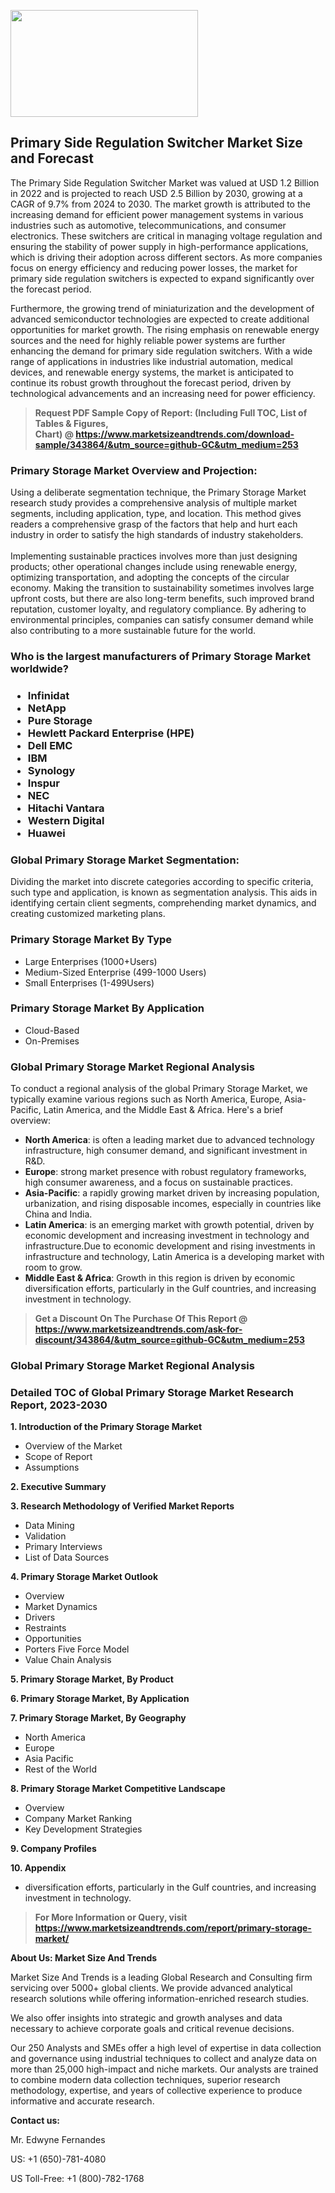 <p><img class="alignnone size-medium wp-image-20088" src="https://ffe5etoiles.com/wp-content/uploads/2024/12/MST1-300x171.png" alt="" width="300" height="171" /></p><h2>Primary Side Regulation Switcher Market Size and Forecast</h2><p>The Primary Side Regulation Switcher Market was valued at USD 1.2 Billion in 2022 and is projected to reach USD 2.5 Billion by 2030, growing at a CAGR of 9.7% from 2024 to 2030. The market growth is attributed to the increasing demand for efficient power management systems in various industries such as automotive, telecommunications, and consumer electronics. These switchers are critical in managing voltage regulation and ensuring the stability of power supply in high-performance applications, which is driving their adoption across different sectors. As more companies focus on energy efficiency and reducing power losses, the market for primary side regulation switchers is expected to expand significantly over the forecast period.</p><p>Furthermore, the growing trend of miniaturization and the development of advanced semiconductor technologies are expected to create additional opportunities for market growth. The rising emphasis on renewable energy sources and the need for highly reliable power systems are further enhancing the demand for primary side regulation switchers. With a wide range of applications in industries like industrial automation, medical devices, and renewable energy systems, the market is anticipated to continue its robust growth throughout the forecast period, driven by technological advancements and an increasing need for power efficiency.</p></p><blockquote id="" class=""><strong>Request PDF Sample Copy of Report: (Including Full TOC, List of Tables &amp; Figures, Chart)&nbsp;@&nbsp;<strong><a href="https://www.marketsizeandtrends.com/download-sample/343864/&utm_source=github-GC&utm_medium=253" target="_blank">https://www.marketsizeandtrends.com/download-sample/343864/&utm_source=github-GC&utm_medium=253</a></strong></strong></blockquote><h3 id="" class="">Primary Storage Market&nbsp;Overview and Projection:</h3><p id="" class="">Using a deliberate segmentation technique, the Primary Storage Market research study provides a comprehensive analysis of multiple market segments, including application, type, and location. This method gives readers a comprehensive grasp of the factors that help and hurt each industry in order to satisfy the high standards of industry stakeholders. <br /> <br />Implementing sustainable practices involves more than just designing products; other operational changes include using renewable energy, optimizing transportation, and adopting the concepts of the circular economy. Making the transition to sustainability sometimes involves large upfront costs, but there are also long-term benefits, such improved brand reputation, customer loyalty, and regulatory compliance. By adhering to environmental principles, companies can satisfy consumer demand while also contributing to a more sustainable future for the world.</p><h3 id="" class="">Who is the largest manufacturers of&nbsp;Primary Storage Market worldwide?</h3><h3 class=""><p><ul><li>Infinidat </li><li> NetApp </li><li> Pure Storage </li><li> Hewlett Packard Enterprise (HPE) </li><li> Dell EMC </li><li> IBM </li><li> Synology </li><li> Inspur </li><li> NEC </li><li> Hitachi Vantara </li><li> Western Digital </li><li> Huawei</li></ul></p></h3><h3 id="" class="">Global&nbsp;Primary Storage Market Segmentation:</h3><p id="" class="">Dividing the market into discrete categories according to specific criteria, such type and application, is known as segmentation analysis. This aids in identifying certain client segments, comprehending market dynamics, and creating customized marketing plans.</p><h3 id="" class="">Primary Storage Market&nbsp;By Type</h3><p><p><ul><li>Large Enterprises (1000+Users)</li><li> Medium-Sized Enterprise (499-1000 Users)</li><li> Small Enterprises (1-499Users)</p></li></ul></p></p><h3 id="" class="">Primary Storage Market&nbsp;By Application</h3><p class=""><p><ul><li>Cloud-Based</li><li> On-Premises</li></ul></p></p><h3 id="" class="">Global Primary Storage Market Regional Analysis</h3><p id="" class="">To conduct a regional analysis of the global Primary Storage Market, we typically examine various regions such as North America, Europe, Asia-Pacific, Latin America, and the Middle East &amp; Africa. Here's a brief overview:</p><ul><li><strong>North America</strong>: is often a leading market due to advanced technology infrastructure, high consumer demand, and significant investment in R&amp;D.</li><li><strong>Europe</strong>: strong market presence with robust regulatory frameworks, high consumer awareness, and a focus on sustainable practices.</li><li><strong>Asia-Pacific</strong>: a rapidly growing market driven by increasing population, urbanization, and rising disposable incomes, especially in countries like China and India.</li><li><strong>Latin America</strong>: is an emerging market with growth potential, driven by economic development and increasing investment in technology and infrastructure.Due to economic development and rising investments in infrastructure and technology, Latin America is a developing market with room to grow.</li><li><strong>Middle East &amp; Africa</strong>: Growth in this region is driven by economic diversification efforts, particularly in the Gulf countries, and increasing investment in technology.</li></ul><blockquote id="" class=""><strong>Get a Discount On The Purchase Of This Report @ <strong><a href="https://www.marketsizeandtrends.com/ask-for-discount/343864/&utm_source=github-GC&utm_medium=253" target="_blank">https://www.marketsizeandtrends.com/ask-for-discount/343864/&utm_source=github-GC&utm_medium=253</a></strong></strong></blockquote><h3 id="" class="">Global Primary Storage Market Regional Analysis</h3><h3 id="" class="">Detailed TOC of Global Primary Storage Market Research Report, 2023-2030</h3><p id="" class=""><strong>1. Introduction of the Primary Storage Market</strong></p><ul><li>Overview of the Market</li><li>Scope of Report</li><li>Assumptions</li></ul><p id="" class=""><strong>2. Executive Summary</strong></p><p id="" class=""><strong>3. Research Methodology of Verified Market Reports</strong></p><ul><li>Data Mining</li><li>Validation</li><li>Primary Interviews</li><li>List of Data Sources</li></ul><p id="" class=""><strong>4. Primary Storage Market Outlook</strong></p><ul><li>Overview</li><li>Market Dynamics</li><li>Drivers</li><li>Restraints</li><li>Opportunities</li><li>Porters Five Force Model</li><li>Value Chain Analysis</li></ul><p id="" class=""><strong>5. Primary Storage Market, By Product</strong></p><p id="" class=""><strong>6. Primary Storage Market, By Application</strong></p><p id="" class=""><strong>7. Primary Storage Market, By Geography</strong></p><ul><li>North America</li><li>Europe</li><li>Asia Pacific</li><li>Rest of the World</li></ul><p id="" class=""><strong>8. Primary Storage Market Competitive Landscape</strong></p><ul><li>Overview</li><li>Company Market Ranking</li><li>Key Development Strategies</li></ul><p id="" class=""><strong>9. Company Profiles</strong></p><p id="" class=""><strong>10. Appendix</strong></p><ul><li>diversification efforts, particularly in the Gulf countries, and increasing investment in technology.</li></ul><blockquote id="" class=""><strong>For More Information or Query, visit <strong><strong><a href="https://www.marketsizeandtrends.com/report/primary-storage-market/" target="_blank">https://www.marketsizeandtrends.com/report/primary-storage-market/</a></strong></strong></strong></blockquote><p id="" class=""><strong>About Us: Market Size And Trends</strong></p><p id="" class="">Market Size And Trends is a leading Global Research and Consulting firm servicing over 5000+ global clients. We provide advanced analytical research solutions while offering information-enriched research studies.</p><p id="" class="">We also offer insights into strategic and growth analyses and data necessary to achieve corporate goals and critical revenue decisions.</p><p id="" class="">Our 250 Analysts and SMEs offer a high level of expertise in data collection and governance using industrial techniques to collect and analyze data on more than 25,000 high-impact and niche markets. Our analysts are trained to combine modern data collection techniques, superior research methodology, expertise, and years of collective experience to produce informative and accurate research.</p><p id="" class=""><strong>Contact us:</strong></p><p id="" class="">Mr. Edwyne Fernandes</p><p id="" class="">US: +1 (650)-781-4080</p><p id="" class="">US Toll-Free: +1 (800)-782-1768</p>
